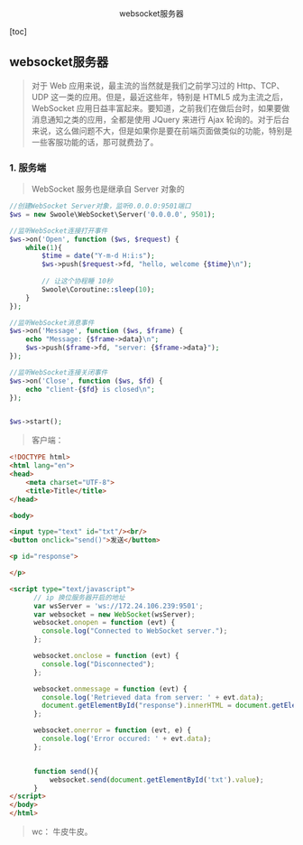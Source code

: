 <center>websocket服务器</center>



[toc]







## websocket服务器

> 对于 Web 应用来说，最主流的当然就是我们之前学习过的 Http、TCP、UDP 这一类的应用。但是，最近这些年，特别是 HTML5 成为主流之后，WebSocket 应用日益丰富起来。要知道，之前我们在做后台时，如果要做消息通知之类的应用，全都是使用 JQuery 来进行 Ajax 轮询的。对于后台来说，这么做问题不大，但是如果你是要在前端页面做类似的功能，特别是一些客服功能的话，那可就费劲了。







### 1. 服务端

> WebSocket 服务也是继承自 Server 对象的

```php
//创建WebSocket Server对象，监听0.0.0.0:9501端口
$ws = new Swoole\WebSocket\Server('0.0.0.0', 9501);

//监听WebSocket连接打开事件
$ws->on('Open', function ($ws, $request) {
    while(1){
        $time = date("Y-m-d H:i:s");
        $ws->push($request->fd, "hello, welcome {$time}\n");
        
        // 让这个协程睡 10秒
        Swoole\Coroutine::sleep(10);
    }
});

//监听WebSocket消息事件
$ws->on('Message', function ($ws, $frame) {
    echo "Message: {$frame->data}\n";
    $ws->push($frame->fd, "server: {$frame->data}");
});

//监听WebSocket连接关闭事件
$ws->on('Close', function ($ws, $fd) {
    echo "client-{$fd} is closed\n";
});


$ws->start();
```

> 客户端：

```html
<!DOCTYPE html>
<html lang="en">
<head>
    <meta charset="UTF-8">
    <title>Title</title>
</head>

<body>

<input type="text" id="txt"/><br/>
<button onclick="send()">发送</button>

<p id="response">

</p>

<script type="text/javascript">
      // ip 换位服务器开启的地址
      var wsServer = 'ws://172.24.106.239:9501';
      var websocket = new WebSocket(wsServer);
      websocket.onopen = function (evt) {
        console.log("Connected to WebSocket server.");
      };

      websocket.onclose = function (evt) {
        console.log("Disconnected");
      };

      websocket.onmessage = function (evt) {
        console.log('Retrieved data from server: ' + evt.data);
        document.getElementById("response").innerHTML = document.getElementById("response").innerHTML + 'Retrieved data from server: ' + evt.data + '<br/>';
      };

      websocket.onerror = function (evt, e) {
        console.log('Error occured: ' + evt.data);
      };


      function send(){
          websocket.send(document.getElementById('txt').value);
      }
</script>
</body>
</html>
```

> wc： 牛皮牛皮。